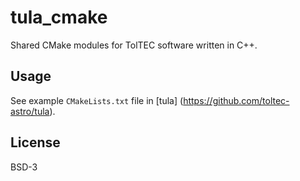 # tula_cmake

Shared CMake modules for TolTEC software written in C++.


## Usage

See example `CMakeLists.txt` file in [tula] (https://github.com/toltec-astro/tula).

## License

BSD-3
